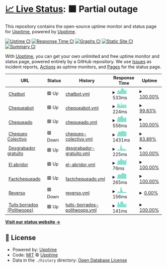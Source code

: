 # [📈 Live Status](https://upptime.github.io/upptime): <!--live status--> **🟧 Partial outage**

This repository contains the open-source uptime monitor and status page for [Upptime](https://upptime.js.org), powered by [Upptime](https://github.com/upptime/upptime).

[![Uptime CI](https://github.com/chequeado/status/workflows/Uptime%20CI/badge.svg)](https://github.com/chequeado/status/actions?query=workflow%3A%22Uptime+CI%22)
[![Response Time CI](https://github.com/chequeado/status/workflows/Response%20Time%20CI/badge.svg)](https://github.com/chequeado/status/actions?query=workflow%3A%22Response+Time+CI%22)
[![Graphs CI](https://github.com/chequeado/status/workflows/Graphs%20CI/badge.svg)](https://github.com/chequeado/status/actions?query=workflow%3A%22Graphs+CI%22)
[![Static Site CI](https://github.com/chequeado/status/workflows/Static%20Site%20CI/badge.svg)](https://github.com/chequeado/status/actions?query=workflow%3A%22Static+Site+CI%22)
[![Summary CI](https://github.com/chequeado/status/workflows/Summary%20CI/badge.svg)](https://github.com/chequeado/status/actions?query=workflow%3A%22Summary+CI%22)

With [Upptime](https://upptime.js.org), you can get your own unlimited and free uptime monitor and status page, powered entirely by a GitHub repository. We use [Issues](https://github.com/upptime/upptime/issues) as incident reports, [Actions](https://github.com/chequeado/status/actions) as uptime monitors, and [Pages](https://upptime.github.io/upptime) for the status page.

<!--start: status pages-->
<!-- This summary is generated by Upptime (https://github.com/upptime/upptime) -->
<!-- Do not edit this manually, your changes will be overwritten -->
<!-- prettier-ignore -->
| URL | Status | History | Response Time | Uptime |
| --- | ------ | ------- | ------------- | ------ |
| <img alt="" src="https://icons.duckduckgo.com/ip3/chequeado.com.ico" height="13"> [Chatbot](https://chequeado.com/chatbot) | 🟩 Up | [chatbot.yml](https://github.com/chequeado/status/commits/HEAD/history/chatbot.yml) | <details><summary><img alt="Response time graph" src="./graphs/chatbot/response-time-week.png" height="20"> 533ms</summary><br><a href="https://chequeado.github.io/status/history/chatbot"><img alt="Response time 657" src="https://img.shields.io/endpoint?url=https%3A%2F%2Fraw.githubusercontent.com%2Fchequeado%2Fstatus%2FHEAD%2Fapi%2Fchatbot%2Fresponse-time.json"></a><br><a href="https://chequeado.github.io/status/history/chatbot"><img alt="24-hour response time 610" src="https://img.shields.io/endpoint?url=https%3A%2F%2Fraw.githubusercontent.com%2Fchequeado%2Fstatus%2FHEAD%2Fapi%2Fchatbot%2Fresponse-time-day.json"></a><br><a href="https://chequeado.github.io/status/history/chatbot"><img alt="7-day response time 533" src="https://img.shields.io/endpoint?url=https%3A%2F%2Fraw.githubusercontent.com%2Fchequeado%2Fstatus%2FHEAD%2Fapi%2Fchatbot%2Fresponse-time-week.json"></a><br><a href="https://chequeado.github.io/status/history/chatbot"><img alt="30-day response time 551" src="https://img.shields.io/endpoint?url=https%3A%2F%2Fraw.githubusercontent.com%2Fchequeado%2Fstatus%2FHEAD%2Fapi%2Fchatbot%2Fresponse-time-month.json"></a><br><a href="https://chequeado.github.io/status/history/chatbot"><img alt="1-year response time 657" src="https://img.shields.io/endpoint?url=https%3A%2F%2Fraw.githubusercontent.com%2Fchequeado%2Fstatus%2FHEAD%2Fapi%2Fchatbot%2Fresponse-time-year.json"></a></details> | <details><summary><a href="https://chequeado.github.io/status/history/chatbot">100.00%</a></summary><a href="https://chequeado.github.io/status/history/chatbot"><img alt="All-time uptime 94.46%" src="https://img.shields.io/endpoint?url=https%3A%2F%2Fraw.githubusercontent.com%2Fchequeado%2Fstatus%2FHEAD%2Fapi%2Fchatbot%2Fuptime.json"></a><br><a href="https://chequeado.github.io/status/history/chatbot"><img alt="24-hour uptime 100.00%" src="https://img.shields.io/endpoint?url=https%3A%2F%2Fraw.githubusercontent.com%2Fchequeado%2Fstatus%2FHEAD%2Fapi%2Fchatbot%2Fuptime-day.json"></a><br><a href="https://chequeado.github.io/status/history/chatbot"><img alt="7-day uptime 100.00%" src="https://img.shields.io/endpoint?url=https%3A%2F%2Fraw.githubusercontent.com%2Fchequeado%2Fstatus%2FHEAD%2Fapi%2Fchatbot%2Fuptime-week.json"></a><br><a href="https://chequeado.github.io/status/history/chatbot"><img alt="30-day uptime 100.00%" src="https://img.shields.io/endpoint?url=https%3A%2F%2Fraw.githubusercontent.com%2Fchequeado%2Fstatus%2FHEAD%2Fapi%2Fchatbot%2Fuptime-month.json"></a><br><a href="https://chequeado.github.io/status/history/chatbot"><img alt="1-year uptime 94.46%" src="https://img.shields.io/endpoint?url=https%3A%2F%2Fraw.githubusercontent.com%2Fchequeado%2Fstatus%2FHEAD%2Fapi%2Fchatbot%2Fuptime-year.json"></a></details>
| <img alt="" src="https://icons.duckduckgo.com/ip3/chequeabot.com.ico" height="13"> [Chequeabot](https://chequeabot.com) | 🟩 Up | [chequeabot.yml](https://github.com/chequeado/status/commits/HEAD/history/chequeabot.yml) | <details><summary><img alt="Response time graph" src="./graphs/chequeabot/response-time-week.png" height="20"> 224ms</summary><br><a href="https://chequeado.github.io/status/history/chequeabot"><img alt="Response time 272" src="https://img.shields.io/endpoint?url=https%3A%2F%2Fraw.githubusercontent.com%2Fchequeado%2Fstatus%2FHEAD%2Fapi%2Fchequeabot%2Fresponse-time.json"></a><br><a href="https://chequeado.github.io/status/history/chequeabot"><img alt="24-hour response time 214" src="https://img.shields.io/endpoint?url=https%3A%2F%2Fraw.githubusercontent.com%2Fchequeado%2Fstatus%2FHEAD%2Fapi%2Fchequeabot%2Fresponse-time-day.json"></a><br><a href="https://chequeado.github.io/status/history/chequeabot"><img alt="7-day response time 224" src="https://img.shields.io/endpoint?url=https%3A%2F%2Fraw.githubusercontent.com%2Fchequeado%2Fstatus%2FHEAD%2Fapi%2Fchequeabot%2Fresponse-time-week.json"></a><br><a href="https://chequeado.github.io/status/history/chequeabot"><img alt="30-day response time 250" src="https://img.shields.io/endpoint?url=https%3A%2F%2Fraw.githubusercontent.com%2Fchequeado%2Fstatus%2FHEAD%2Fapi%2Fchequeabot%2Fresponse-time-month.json"></a><br><a href="https://chequeado.github.io/status/history/chequeabot"><img alt="1-year response time 272" src="https://img.shields.io/endpoint?url=https%3A%2F%2Fraw.githubusercontent.com%2Fchequeado%2Fstatus%2FHEAD%2Fapi%2Fchequeabot%2Fresponse-time-year.json"></a></details> | <details><summary><a href="https://chequeado.github.io/status/history/chequeabot">99.63%</a></summary><a href="https://chequeado.github.io/status/history/chequeabot"><img alt="All-time uptime 99.95%" src="https://img.shields.io/endpoint?url=https%3A%2F%2Fraw.githubusercontent.com%2Fchequeado%2Fstatus%2FHEAD%2Fapi%2Fchequeabot%2Fuptime.json"></a><br><a href="https://chequeado.github.io/status/history/chequeabot"><img alt="24-hour uptime 99.53%" src="https://img.shields.io/endpoint?url=https%3A%2F%2Fraw.githubusercontent.com%2Fchequeado%2Fstatus%2FHEAD%2Fapi%2Fchequeabot%2Fuptime-day.json"></a><br><a href="https://chequeado.github.io/status/history/chequeabot"><img alt="7-day uptime 99.63%" src="https://img.shields.io/endpoint?url=https%3A%2F%2Fraw.githubusercontent.com%2Fchequeado%2Fstatus%2FHEAD%2Fapi%2Fchequeabot%2Fuptime-week.json"></a><br><a href="https://chequeado.github.io/status/history/chequeabot"><img alt="30-day uptime 99.91%" src="https://img.shields.io/endpoint?url=https%3A%2F%2Fraw.githubusercontent.com%2Fchequeado%2Fstatus%2FHEAD%2Fapi%2Fchequeabot%2Fuptime-month.json"></a><br><a href="https://chequeado.github.io/status/history/chequeabot"><img alt="1-year uptime 99.95%" src="https://img.shields.io/endpoint?url=https%3A%2F%2Fraw.githubusercontent.com%2Fchequeado%2Fstatus%2FHEAD%2Fapi%2Fchequeabot%2Fuptime-year.json"></a></details>
| <img alt="" src="https://icons.duckduckgo.com/ip3/chequeado.com.ico" height="13"> [Chequeado](https://chequeado.com) | 🟩 Up | [chequeado.yml](https://github.com/chequeado/status/commits/HEAD/history/chequeado.yml) | <details><summary><img alt="Response time graph" src="./graphs/chequeado/response-time-week.png" height="20"> 556ms</summary><br><a href="https://chequeado.github.io/status/history/chequeado"><img alt="Response time 4577" src="https://img.shields.io/endpoint?url=https%3A%2F%2Fraw.githubusercontent.com%2Fchequeado%2Fstatus%2FHEAD%2Fapi%2Fchequeado%2Fresponse-time.json"></a><br><a href="https://chequeado.github.io/status/history/chequeado"><img alt="24-hour response time 546" src="https://img.shields.io/endpoint?url=https%3A%2F%2Fraw.githubusercontent.com%2Fchequeado%2Fstatus%2FHEAD%2Fapi%2Fchequeado%2Fresponse-time-day.json"></a><br><a href="https://chequeado.github.io/status/history/chequeado"><img alt="7-day response time 556" src="https://img.shields.io/endpoint?url=https%3A%2F%2Fraw.githubusercontent.com%2Fchequeado%2Fstatus%2FHEAD%2Fapi%2Fchequeado%2Fresponse-time-week.json"></a><br><a href="https://chequeado.github.io/status/history/chequeado"><img alt="30-day response time 639" src="https://img.shields.io/endpoint?url=https%3A%2F%2Fraw.githubusercontent.com%2Fchequeado%2Fstatus%2FHEAD%2Fapi%2Fchequeado%2Fresponse-time-month.json"></a><br><a href="https://chequeado.github.io/status/history/chequeado"><img alt="1-year response time 4577" src="https://img.shields.io/endpoint?url=https%3A%2F%2Fraw.githubusercontent.com%2Fchequeado%2Fstatus%2FHEAD%2Fapi%2Fchequeado%2Fresponse-time-year.json"></a></details> | <details><summary><a href="https://chequeado.github.io/status/history/chequeado">100.00%</a></summary><a href="https://chequeado.github.io/status/history/chequeado"><img alt="All-time uptime 92.77%" src="https://img.shields.io/endpoint?url=https%3A%2F%2Fraw.githubusercontent.com%2Fchequeado%2Fstatus%2FHEAD%2Fapi%2Fchequeado%2Fuptime.json"></a><br><a href="https://chequeado.github.io/status/history/chequeado"><img alt="24-hour uptime 100.00%" src="https://img.shields.io/endpoint?url=https%3A%2F%2Fraw.githubusercontent.com%2Fchequeado%2Fstatus%2FHEAD%2Fapi%2Fchequeado%2Fuptime-day.json"></a><br><a href="https://chequeado.github.io/status/history/chequeado"><img alt="7-day uptime 100.00%" src="https://img.shields.io/endpoint?url=https%3A%2F%2Fraw.githubusercontent.com%2Fchequeado%2Fstatus%2FHEAD%2Fapi%2Fchequeado%2Fuptime-week.json"></a><br><a href="https://chequeado.github.io/status/history/chequeado"><img alt="30-day uptime 99.87%" src="https://img.shields.io/endpoint?url=https%3A%2F%2Fraw.githubusercontent.com%2Fchequeado%2Fstatus%2FHEAD%2Fapi%2Fchequeado%2Fuptime-month.json"></a><br><a href="https://chequeado.github.io/status/history/chequeado"><img alt="1-year uptime 92.77%" src="https://img.shields.io/endpoint?url=https%3A%2F%2Fraw.githubusercontent.com%2Fchequeado%2Fstatus%2FHEAD%2Fapi%2Fchequeado%2Fuptime-year.json"></a></details>
| <img alt="" src="https://icons.duckduckgo.com/ip3/chequeado.com.ico" height="13"> [Chequeo Colectivo](https://chequeado.com/colectivo) | 🟥 Down | [chequeo-colectivo.yml](https://github.com/chequeado/status/commits/HEAD/history/chequeo-colectivo.yml) | <details><summary><img alt="Response time graph" src="./graphs/chequeo-colectivo/response-time-week.png" height="20"> 1431ms</summary><br><a href="https://chequeado.github.io/status/history/chequeo-colectivo"><img alt="Response time 6600" src="https://img.shields.io/endpoint?url=https%3A%2F%2Fraw.githubusercontent.com%2Fchequeado%2Fstatus%2FHEAD%2Fapi%2Fchequeo-colectivo%2Fresponse-time.json"></a><br><a href="https://chequeado.github.io/status/history/chequeo-colectivo"><img alt="24-hour response time 0" src="https://img.shields.io/endpoint?url=https%3A%2F%2Fraw.githubusercontent.com%2Fchequeado%2Fstatus%2FHEAD%2Fapi%2Fchequeo-colectivo%2Fresponse-time-day.json"></a><br><a href="https://chequeado.github.io/status/history/chequeo-colectivo"><img alt="7-day response time 1431" src="https://img.shields.io/endpoint?url=https%3A%2F%2Fraw.githubusercontent.com%2Fchequeado%2Fstatus%2FHEAD%2Fapi%2Fchequeo-colectivo%2Fresponse-time-week.json"></a><br><a href="https://chequeado.github.io/status/history/chequeo-colectivo"><img alt="30-day response time 1407" src="https://img.shields.io/endpoint?url=https%3A%2F%2Fraw.githubusercontent.com%2Fchequeado%2Fstatus%2FHEAD%2Fapi%2Fchequeo-colectivo%2Fresponse-time-month.json"></a><br><a href="https://chequeado.github.io/status/history/chequeo-colectivo"><img alt="1-year response time 6600" src="https://img.shields.io/endpoint?url=https%3A%2F%2Fraw.githubusercontent.com%2Fchequeado%2Fstatus%2FHEAD%2Fapi%2Fchequeo-colectivo%2Fresponse-time-year.json"></a></details> | <details><summary><a href="https://chequeado.github.io/status/history/chequeo-colectivo">83.89%</a></summary><a href="https://chequeado.github.io/status/history/chequeo-colectivo"><img alt="All-time uptime 85.78%" src="https://img.shields.io/endpoint?url=https%3A%2F%2Fraw.githubusercontent.com%2Fchequeado%2Fstatus%2FHEAD%2Fapi%2Fchequeo-colectivo%2Fuptime.json"></a><br><a href="https://chequeado.github.io/status/history/chequeo-colectivo"><img alt="24-hour uptime 0.00%" src="https://img.shields.io/endpoint?url=https%3A%2F%2Fraw.githubusercontent.com%2Fchequeado%2Fstatus%2FHEAD%2Fapi%2Fchequeo-colectivo%2Fuptime-day.json"></a><br><a href="https://chequeado.github.io/status/history/chequeo-colectivo"><img alt="7-day uptime 83.89%" src="https://img.shields.io/endpoint?url=https%3A%2F%2Fraw.githubusercontent.com%2Fchequeado%2Fstatus%2FHEAD%2Fapi%2Fchequeo-colectivo%2Fuptime-week.json"></a><br><a href="https://chequeado.github.io/status/history/chequeo-colectivo"><img alt="30-day uptime 95.98%" src="https://img.shields.io/endpoint?url=https%3A%2F%2Fraw.githubusercontent.com%2Fchequeado%2Fstatus%2FHEAD%2Fapi%2Fchequeo-colectivo%2Fuptime-month.json"></a><br><a href="https://chequeado.github.io/status/history/chequeo-colectivo"><img alt="1-year uptime 85.78%" src="https://img.shields.io/endpoint?url=https%3A%2F%2Fraw.githubusercontent.com%2Fchequeado%2Fstatus%2FHEAD%2Fapi%2Fchequeo-colectivo%2Fuptime-year.json"></a></details>
| <img alt="" src="https://icons.duckduckgo.com/ip3/chequeabot.chequeado.com.ico" height="13"> [Desgrabador gratuito](https://chequeabot.chequeado.com/desgrabador/) | 🟩 Up | [desgrabador-gratuito.yml](https://github.com/chequeado/status/commits/HEAD/history/desgrabador-gratuito.yml) | <details><summary><img alt="Response time graph" src="./graphs/desgrabador-gratuito/response-time-week.png" height="20"> 225ms</summary><br><a href="https://chequeado.github.io/status/history/desgrabador-gratuito"><img alt="Response time 2445" src="https://img.shields.io/endpoint?url=https%3A%2F%2Fraw.githubusercontent.com%2Fchequeado%2Fstatus%2FHEAD%2Fapi%2Fdesgrabador-gratuito%2Fresponse-time.json"></a><br><a href="https://chequeado.github.io/status/history/desgrabador-gratuito"><img alt="24-hour response time 106" src="https://img.shields.io/endpoint?url=https%3A%2F%2Fraw.githubusercontent.com%2Fchequeado%2Fstatus%2FHEAD%2Fapi%2Fdesgrabador-gratuito%2Fresponse-time-day.json"></a><br><a href="https://chequeado.github.io/status/history/desgrabador-gratuito"><img alt="7-day response time 225" src="https://img.shields.io/endpoint?url=https%3A%2F%2Fraw.githubusercontent.com%2Fchequeado%2Fstatus%2FHEAD%2Fapi%2Fdesgrabador-gratuito%2Fresponse-time-week.json"></a><br><a href="https://chequeado.github.io/status/history/desgrabador-gratuito"><img alt="30-day response time 163" src="https://img.shields.io/endpoint?url=https%3A%2F%2Fraw.githubusercontent.com%2Fchequeado%2Fstatus%2FHEAD%2Fapi%2Fdesgrabador-gratuito%2Fresponse-time-month.json"></a><br><a href="https://chequeado.github.io/status/history/desgrabador-gratuito"><img alt="1-year response time 2445" src="https://img.shields.io/endpoint?url=https%3A%2F%2Fraw.githubusercontent.com%2Fchequeado%2Fstatus%2FHEAD%2Fapi%2Fdesgrabador-gratuito%2Fresponse-time-year.json"></a></details> | <details><summary><a href="https://chequeado.github.io/status/history/desgrabador-gratuito">100.00%</a></summary><a href="https://chequeado.github.io/status/history/desgrabador-gratuito"><img alt="All-time uptime 91.60%" src="https://img.shields.io/endpoint?url=https%3A%2F%2Fraw.githubusercontent.com%2Fchequeado%2Fstatus%2FHEAD%2Fapi%2Fdesgrabador-gratuito%2Fuptime.json"></a><br><a href="https://chequeado.github.io/status/history/desgrabador-gratuito"><img alt="24-hour uptime 100.00%" src="https://img.shields.io/endpoint?url=https%3A%2F%2Fraw.githubusercontent.com%2Fchequeado%2Fstatus%2FHEAD%2Fapi%2Fdesgrabador-gratuito%2Fuptime-day.json"></a><br><a href="https://chequeado.github.io/status/history/desgrabador-gratuito"><img alt="7-day uptime 100.00%" src="https://img.shields.io/endpoint?url=https%3A%2F%2Fraw.githubusercontent.com%2Fchequeado%2Fstatus%2FHEAD%2Fapi%2Fdesgrabador-gratuito%2Fuptime-week.json"></a><br><a href="https://chequeado.github.io/status/history/desgrabador-gratuito"><img alt="30-day uptime 100.00%" src="https://img.shields.io/endpoint?url=https%3A%2F%2Fraw.githubusercontent.com%2Fchequeado%2Fstatus%2FHEAD%2Fapi%2Fdesgrabador-gratuito%2Fuptime-month.json"></a><br><a href="https://chequeado.github.io/status/history/desgrabador-gratuito"><img alt="1-year uptime 91.60%" src="https://img.shields.io/endpoint?url=https%3A%2F%2Fraw.githubusercontent.com%2Fchequeado%2Fstatus%2FHEAD%2Fapi%2Fdesgrabador-gratuito%2Fuptime-year.json"></a></details>
| <img alt="" src="https://icons.duckduckgo.com/ip3/chequeado.com.ico" height="13"> [El abridor](https://chequeado.com/elabridor/) | 🟩 Up | [el-abridor.yml](https://github.com/chequeado/status/commits/HEAD/history/el-abridor.yml) | <details><summary><img alt="Response time graph" src="./graphs/el-abridor/response-time-week.png" height="20"> 76ms</summary><br><a href="https://chequeado.github.io/status/history/el-abridor"><img alt="Response time 122" src="https://img.shields.io/endpoint?url=https%3A%2F%2Fraw.githubusercontent.com%2Fchequeado%2Fstatus%2FHEAD%2Fapi%2Fel-abridor%2Fresponse-time.json"></a><br><a href="https://chequeado.github.io/status/history/el-abridor"><img alt="24-hour response time 95" src="https://img.shields.io/endpoint?url=https%3A%2F%2Fraw.githubusercontent.com%2Fchequeado%2Fstatus%2FHEAD%2Fapi%2Fel-abridor%2Fresponse-time-day.json"></a><br><a href="https://chequeado.github.io/status/history/el-abridor"><img alt="7-day response time 76" src="https://img.shields.io/endpoint?url=https%3A%2F%2Fraw.githubusercontent.com%2Fchequeado%2Fstatus%2FHEAD%2Fapi%2Fel-abridor%2Fresponse-time-week.json"></a><br><a href="https://chequeado.github.io/status/history/el-abridor"><img alt="30-day response time 77" src="https://img.shields.io/endpoint?url=https%3A%2F%2Fraw.githubusercontent.com%2Fchequeado%2Fstatus%2FHEAD%2Fapi%2Fel-abridor%2Fresponse-time-month.json"></a><br><a href="https://chequeado.github.io/status/history/el-abridor"><img alt="1-year response time 122" src="https://img.shields.io/endpoint?url=https%3A%2F%2Fraw.githubusercontent.com%2Fchequeado%2Fstatus%2FHEAD%2Fapi%2Fel-abridor%2Fresponse-time-year.json"></a></details> | <details><summary><a href="https://chequeado.github.io/status/history/el-abridor">100.00%</a></summary><a href="https://chequeado.github.io/status/history/el-abridor"><img alt="All-time uptime 92.12%" src="https://img.shields.io/endpoint?url=https%3A%2F%2Fraw.githubusercontent.com%2Fchequeado%2Fstatus%2FHEAD%2Fapi%2Fel-abridor%2Fuptime.json"></a><br><a href="https://chequeado.github.io/status/history/el-abridor"><img alt="24-hour uptime 100.00%" src="https://img.shields.io/endpoint?url=https%3A%2F%2Fraw.githubusercontent.com%2Fchequeado%2Fstatus%2FHEAD%2Fapi%2Fel-abridor%2Fuptime-day.json"></a><br><a href="https://chequeado.github.io/status/history/el-abridor"><img alt="7-day uptime 100.00%" src="https://img.shields.io/endpoint?url=https%3A%2F%2Fraw.githubusercontent.com%2Fchequeado%2Fstatus%2FHEAD%2Fapi%2Fel-abridor%2Fuptime-week.json"></a><br><a href="https://chequeado.github.io/status/history/el-abridor"><img alt="30-day uptime 100.00%" src="https://img.shields.io/endpoint?url=https%3A%2F%2Fraw.githubusercontent.com%2Fchequeado%2Fstatus%2FHEAD%2Fapi%2Fel-abridor%2Fuptime-month.json"></a><br><a href="https://chequeado.github.io/status/history/el-abridor"><img alt="1-year uptime 92.12%" src="https://img.shields.io/endpoint?url=https%3A%2F%2Fraw.githubusercontent.com%2Fchequeado%2Fstatus%2FHEAD%2Fapi%2Fel-abridor%2Fuptime-year.json"></a></details>
| <img alt="" src="https://icons.duckduckgo.com/ip3/factchequeado.com.ico" height="13"> [Factchequeado](https://factchequeado.com) | 🟩 Up | [factchequeado.yml](https://github.com/chequeado/status/commits/HEAD/history/factchequeado.yml) | <details><summary><img alt="Response time graph" src="./graphs/factchequeado/response-time-week.png" height="20"> 265ms</summary><br><a href="https://chequeado.github.io/status/history/factchequeado"><img alt="Response time 247" src="https://img.shields.io/endpoint?url=https%3A%2F%2Fraw.githubusercontent.com%2Fchequeado%2Fstatus%2FHEAD%2Fapi%2Ffactchequeado%2Fresponse-time.json"></a><br><a href="https://chequeado.github.io/status/history/factchequeado"><img alt="24-hour response time 251" src="https://img.shields.io/endpoint?url=https%3A%2F%2Fraw.githubusercontent.com%2Fchequeado%2Fstatus%2FHEAD%2Fapi%2Ffactchequeado%2Fresponse-time-day.json"></a><br><a href="https://chequeado.github.io/status/history/factchequeado"><img alt="7-day response time 265" src="https://img.shields.io/endpoint?url=https%3A%2F%2Fraw.githubusercontent.com%2Fchequeado%2Fstatus%2FHEAD%2Fapi%2Ffactchequeado%2Fresponse-time-week.json"></a><br><a href="https://chequeado.github.io/status/history/factchequeado"><img alt="30-day response time 249" src="https://img.shields.io/endpoint?url=https%3A%2F%2Fraw.githubusercontent.com%2Fchequeado%2Fstatus%2FHEAD%2Fapi%2Ffactchequeado%2Fresponse-time-month.json"></a><br><a href="https://chequeado.github.io/status/history/factchequeado"><img alt="1-year response time 247" src="https://img.shields.io/endpoint?url=https%3A%2F%2Fraw.githubusercontent.com%2Fchequeado%2Fstatus%2FHEAD%2Fapi%2Ffactchequeado%2Fresponse-time-year.json"></a></details> | <details><summary><a href="https://chequeado.github.io/status/history/factchequeado">100.00%</a></summary><a href="https://chequeado.github.io/status/history/factchequeado"><img alt="All-time uptime 99.93%" src="https://img.shields.io/endpoint?url=https%3A%2F%2Fraw.githubusercontent.com%2Fchequeado%2Fstatus%2FHEAD%2Fapi%2Ffactchequeado%2Fuptime.json"></a><br><a href="https://chequeado.github.io/status/history/factchequeado"><img alt="24-hour uptime 100.00%" src="https://img.shields.io/endpoint?url=https%3A%2F%2Fraw.githubusercontent.com%2Fchequeado%2Fstatus%2FHEAD%2Fapi%2Ffactchequeado%2Fuptime-day.json"></a><br><a href="https://chequeado.github.io/status/history/factchequeado"><img alt="7-day uptime 100.00%" src="https://img.shields.io/endpoint?url=https%3A%2F%2Fraw.githubusercontent.com%2Fchequeado%2Fstatus%2FHEAD%2Fapi%2Ffactchequeado%2Fuptime-week.json"></a><br><a href="https://chequeado.github.io/status/history/factchequeado"><img alt="30-day uptime 100.00%" src="https://img.shields.io/endpoint?url=https%3A%2F%2Fraw.githubusercontent.com%2Fchequeado%2Fstatus%2FHEAD%2Fapi%2Ffactchequeado%2Fuptime-month.json"></a><br><a href="https://chequeado.github.io/status/history/factchequeado"><img alt="1-year uptime 99.93%" src="https://img.shields.io/endpoint?url=https%3A%2F%2Fraw.githubusercontent.com%2Fchequeado%2Fstatus%2FHEAD%2Fapi%2Ffactchequeado%2Fuptime-year.json"></a></details>
| <img alt="" src="https://icons.duckduckgo.com/ip3/reversoar.com.ico" height="13"> [Reverso](https://reversoar.com) | 🟥 Down | [reverso.yml](https://github.com/chequeado/status/commits/HEAD/history/reverso.yml) | <details><summary><img alt="Response time graph" src="./graphs/reverso/response-time-week.png" height="20"> 156ms</summary><br><a href="https://chequeado.github.io/status/history/reverso"><img alt="Response time 1381" src="https://img.shields.io/endpoint?url=https%3A%2F%2Fraw.githubusercontent.com%2Fchequeado%2Fstatus%2FHEAD%2Fapi%2Freverso%2Fresponse-time.json"></a><br><a href="https://chequeado.github.io/status/history/reverso"><img alt="24-hour response time 67" src="https://img.shields.io/endpoint?url=https%3A%2F%2Fraw.githubusercontent.com%2Fchequeado%2Fstatus%2FHEAD%2Fapi%2Freverso%2Fresponse-time-day.json"></a><br><a href="https://chequeado.github.io/status/history/reverso"><img alt="7-day response time 156" src="https://img.shields.io/endpoint?url=https%3A%2F%2Fraw.githubusercontent.com%2Fchequeado%2Fstatus%2FHEAD%2Fapi%2Freverso%2Fresponse-time-week.json"></a><br><a href="https://chequeado.github.io/status/history/reverso"><img alt="30-day response time 116" src="https://img.shields.io/endpoint?url=https%3A%2F%2Fraw.githubusercontent.com%2Fchequeado%2Fstatus%2FHEAD%2Fapi%2Freverso%2Fresponse-time-month.json"></a><br><a href="https://chequeado.github.io/status/history/reverso"><img alt="1-year response time 1381" src="https://img.shields.io/endpoint?url=https%3A%2F%2Fraw.githubusercontent.com%2Fchequeado%2Fstatus%2FHEAD%2Fapi%2Freverso%2Fresponse-time-year.json"></a></details> | <details><summary><a href="https://chequeado.github.io/status/history/reverso">0.00%</a></summary><a href="https://chequeado.github.io/status/history/reverso"><img alt="All-time uptime 33.31%" src="https://img.shields.io/endpoint?url=https%3A%2F%2Fraw.githubusercontent.com%2Fchequeado%2Fstatus%2FHEAD%2Fapi%2Freverso%2Fuptime.json"></a><br><a href="https://chequeado.github.io/status/history/reverso"><img alt="24-hour uptime 0.00%" src="https://img.shields.io/endpoint?url=https%3A%2F%2Fraw.githubusercontent.com%2Fchequeado%2Fstatus%2FHEAD%2Fapi%2Freverso%2Fuptime-day.json"></a><br><a href="https://chequeado.github.io/status/history/reverso"><img alt="7-day uptime 0.00%" src="https://img.shields.io/endpoint?url=https%3A%2F%2Fraw.githubusercontent.com%2Fchequeado%2Fstatus%2FHEAD%2Fapi%2Freverso%2Fuptime-week.json"></a><br><a href="https://chequeado.github.io/status/history/reverso"><img alt="30-day uptime 1.38%" src="https://img.shields.io/endpoint?url=https%3A%2F%2Fraw.githubusercontent.com%2Fchequeado%2Fstatus%2FHEAD%2Fapi%2Freverso%2Fuptime-month.json"></a><br><a href="https://chequeado.github.io/status/history/reverso"><img alt="1-year uptime 33.31%" src="https://img.shields.io/endpoint?url=https%3A%2F%2Fraw.githubusercontent.com%2Fchequeado%2Fstatus%2FHEAD%2Fapi%2Freverso%2Fuptime-year.json"></a></details>
| <img alt="" src="https://icons.duckduckgo.com/ip3/chequeado.com.ico" height="13"> [Tuits borrados (Politwoops)](https://chequeado.com/tuitsborrados) | 🟩 Up | [tuits-borrados-politwoops.yml](https://github.com/chequeado/status/commits/HEAD/history/tuits-borrados-politwoops.yml) | <details><summary><img alt="Response time graph" src="./graphs/tuits-borrados-politwoops/response-time-week.png" height="20"> 141ms</summary><br><a href="https://chequeado.github.io/status/history/tuits-borrados-politwoops"><img alt="Response time 122" src="https://img.shields.io/endpoint?url=https%3A%2F%2Fraw.githubusercontent.com%2Fchequeado%2Fstatus%2FHEAD%2Fapi%2Ftuits-borrados-politwoops%2Fresponse-time.json"></a><br><a href="https://chequeado.github.io/status/history/tuits-borrados-politwoops"><img alt="24-hour response time 137" src="https://img.shields.io/endpoint?url=https%3A%2F%2Fraw.githubusercontent.com%2Fchequeado%2Fstatus%2FHEAD%2Fapi%2Ftuits-borrados-politwoops%2Fresponse-time-day.json"></a><br><a href="https://chequeado.github.io/status/history/tuits-borrados-politwoops"><img alt="7-day response time 141" src="https://img.shields.io/endpoint?url=https%3A%2F%2Fraw.githubusercontent.com%2Fchequeado%2Fstatus%2FHEAD%2Fapi%2Ftuits-borrados-politwoops%2Fresponse-time-week.json"></a><br><a href="https://chequeado.github.io/status/history/tuits-borrados-politwoops"><img alt="30-day response time 145" src="https://img.shields.io/endpoint?url=https%3A%2F%2Fraw.githubusercontent.com%2Fchequeado%2Fstatus%2FHEAD%2Fapi%2Ftuits-borrados-politwoops%2Fresponse-time-month.json"></a><br><a href="https://chequeado.github.io/status/history/tuits-borrados-politwoops"><img alt="1-year response time 122" src="https://img.shields.io/endpoint?url=https%3A%2F%2Fraw.githubusercontent.com%2Fchequeado%2Fstatus%2FHEAD%2Fapi%2Ftuits-borrados-politwoops%2Fresponse-time-year.json"></a></details> | <details><summary><a href="https://chequeado.github.io/status/history/tuits-borrados-politwoops">100.00%</a></summary><a href="https://chequeado.github.io/status/history/tuits-borrados-politwoops"><img alt="All-time uptime 92.06%" src="https://img.shields.io/endpoint?url=https%3A%2F%2Fraw.githubusercontent.com%2Fchequeado%2Fstatus%2FHEAD%2Fapi%2Ftuits-borrados-politwoops%2Fuptime.json"></a><br><a href="https://chequeado.github.io/status/history/tuits-borrados-politwoops"><img alt="24-hour uptime 100.00%" src="https://img.shields.io/endpoint?url=https%3A%2F%2Fraw.githubusercontent.com%2Fchequeado%2Fstatus%2FHEAD%2Fapi%2Ftuits-borrados-politwoops%2Fuptime-day.json"></a><br><a href="https://chequeado.github.io/status/history/tuits-borrados-politwoops"><img alt="7-day uptime 100.00%" src="https://img.shields.io/endpoint?url=https%3A%2F%2Fraw.githubusercontent.com%2Fchequeado%2Fstatus%2FHEAD%2Fapi%2Ftuits-borrados-politwoops%2Fuptime-week.json"></a><br><a href="https://chequeado.github.io/status/history/tuits-borrados-politwoops"><img alt="30-day uptime 100.00%" src="https://img.shields.io/endpoint?url=https%3A%2F%2Fraw.githubusercontent.com%2Fchequeado%2Fstatus%2FHEAD%2Fapi%2Ftuits-borrados-politwoops%2Fuptime-month.json"></a><br><a href="https://chequeado.github.io/status/history/tuits-borrados-politwoops"><img alt="1-year uptime 92.06%" src="https://img.shields.io/endpoint?url=https%3A%2F%2Fraw.githubusercontent.com%2Fchequeado%2Fstatus%2FHEAD%2Fapi%2Ftuits-borrados-politwoops%2Fuptime-year.json"></a></details>

<!--end: status pages-->

[**Visit our status website →**](https://upptime.github.io/upptime)

## 📄 License

- Powered by: [Upptime](https://github.com/upptime/upptime)
- Code: [MIT](./LICENSE) © [Upptime](https://upptime.js.org)
- Data in the `./history` directory: [Open Database License](https://opendatacommons.org/licenses/odbl/1-0/)
